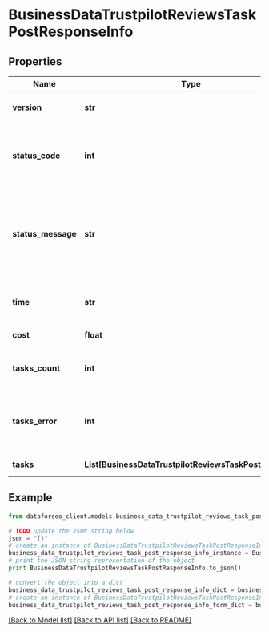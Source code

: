 # BusinessDataTrustpilotReviewsTaskPostResponseInfo


## Properties

Name | Type | Description | Notes
------------ | ------------- | ------------- | -------------
**version** | **str** | the current version of the API | [optional] 
**status_code** | **int** | general status code you can find the full list of the response codes here | [optional] 
**status_message** | **str** | general informational message you can find the full list of general informational messages here | [optional] 
**time** | **str** | total execution time, seconds | [optional] 
**cost** | **float** | total tasks cost, USD | [optional] 
**tasks_count** | **int** | the number of tasks in the tasks array | [optional] 
**tasks_error** | **int** | the number of tasks in the tasks array returned with an error | [optional] 
**tasks** | [**List[BusinessDataTrustpilotReviewsTaskPostTaskInfo]**](BusinessDataTrustpilotReviewsTaskPostTaskInfo.md) | array of tasks | [optional] 

## Example

```python
from dataforseo_client.models.business_data_trustpilot_reviews_task_post_response_info import BusinessDataTrustpilotReviewsTaskPostResponseInfo

# TODO update the JSON string below
json = "{}"
# create an instance of BusinessDataTrustpilotReviewsTaskPostResponseInfo from a JSON string
business_data_trustpilot_reviews_task_post_response_info_instance = BusinessDataTrustpilotReviewsTaskPostResponseInfo.from_json(json)
# print the JSON string representation of the object
print BusinessDataTrustpilotReviewsTaskPostResponseInfo.to_json()

# convert the object into a dict
business_data_trustpilot_reviews_task_post_response_info_dict = business_data_trustpilot_reviews_task_post_response_info_instance.to_dict()
# create an instance of BusinessDataTrustpilotReviewsTaskPostResponseInfo from a dict
business_data_trustpilot_reviews_task_post_response_info_form_dict = business_data_trustpilot_reviews_task_post_response_info.from_dict(business_data_trustpilot_reviews_task_post_response_info_dict)
```
[[Back to Model list]](../README.md#documentation-for-models) [[Back to API list]](../README.md#documentation-for-api-endpoints) [[Back to README]](../README.md)


